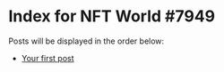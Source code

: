 # Index for NFT World #7949
Posts will be displayed in the order below:

- [Your first post](./001-first.md)

